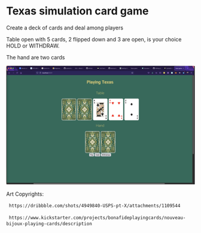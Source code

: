 # Texas simulation card game

Create a deck of cards and deal among players

Table open with 5 cards, 2 flipped down and 3 are open, is your choice HOLD or WITHDRAW.

The hand are two cards

![ScreenShot](https://github.com/Monicavila/g6_rockstars_texasGame/blob/b5f4a55b58007972d038af9ac40add91717f32b8/public/images/Screen%20Shot%202021-06-18%20at%2023.33.57.png)
     
Art Copyrights:

     https://dribbble.com/shots/4949840-USPS-pt-X/attachments/1109544
     
     https://www.kickstarter.com/projects/bonafideplayingcards/nouveau-bijoux-playing-cards/description
    

